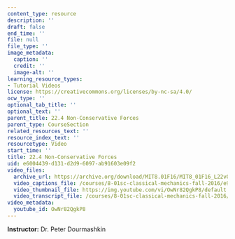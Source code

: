 ```yaml
---
content_type: resource
description: ''
draft: false
end_time: ''
file: null
file_type: ''
image_metadata:
  caption: ''
  credit: ''
  image-alt: ''
learning_resource_types:
- Tutorial Videos
license: https://creativecommons.org/licenses/by-nc-sa/4.0/
ocw_type: ''
optional_tab_title: ''
optional_text: ''
parent_title: 22.4 Non-Conservative Forces
parent_type: CourseSection
related_resources_text: ''
resource_index_text: ''
resourcetype: Video
start_time: ''
title: 22.4 Non-Conservative Forces
uid: e6004439-d131-d2d9-6097-ab91603e09f2
video_files:
  archive_url: https://archive.org/download/MIT8.01F16/MIT8_01F16_L22v04_360p.mp4
  video_captions_file: /courses/8-01sc-classical-mechanics-fall-2016/e9583b5b175a58b8925c07a48e796ac5_OwNr82QgkP8.vtt
  video_thumbnail_file: https://img.youtube.com/vi/OwNr82QgkP8/default.jpg
  video_transcript_file: /courses/8-01sc-classical-mechanics-fall-2016/399d690630c4db9843283ae961c666dd_OwNr82QgkP8.pdf
video_metadata:
  youtube_id: OwNr82QgkP8
---
```

**Instructor:** Dr. Peter Dourmashkin